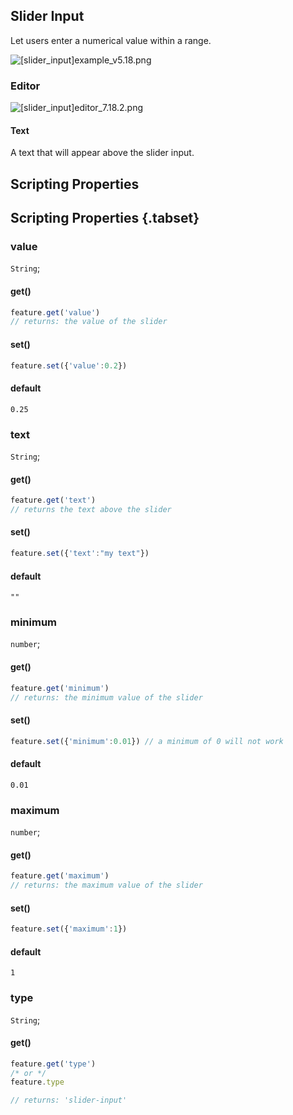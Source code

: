 ## Slider Input

Let users enter a numerical value within a range.

![[slider_input]example_v5.18.png](/features/[slider_input]example_v5.18.png)

### Editor
![[slider_input]editor_7.18.2.png](/features/[slider_input]editor_7.18.2.png)

#### Text

A text that will appear above the slider input.

## Scripting Properties
## Scripting Properties {.tabset}
### value
`String`; 

#### get()

```js
feature.get('value')
// returns: the value of the slider
```

#### set()

```js
feature.set({'value':0.2})
```

#### default

`0.25`

### text
`String`; 

#### get()

```js
feature.get('text')
// returns the text above the slider
```

#### set()

```js
feature.set({'text':"my text"})
```

#### default

`""`

### minimum
`number`; 

#### get()

```js
feature.get('minimum')
// returns: the minimum value of the slider
```

#### set()

```js
feature.set({'minimum':0.01}) // a minimum of 0 will not work
```

#### default

`0.01`

### maximum
`number`; 

#### get()

```js
feature.get('maximum')
// returns: the maximum value of the slider
```

#### set()

```js
feature.set({'maximum':1})
```

#### default

`1`


### type
`String`;

#### get()

```js
feature.get('type')
/* or */
feature.type

// returns: 'slider-input'
```
